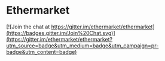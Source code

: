 # Ethermarket

[![Join the chat at https://gitter.im/ethermarket/ethermarket](https://badges.gitter.im/Join%20Chat.svg)](https://gitter.im/ethermarket/ethermarket?utm_source=badge&utm_medium=badge&utm_campaign=pr-badge&utm_content=badge)
